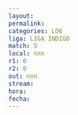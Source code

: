 ```yaml
---
layout: 
permalink: 
categories: LO6
liga: LIGA INDIGO
match: 5
local: nnn
r1: 0
r2: 0
out: nnn
stream: 
hora: 
fecha:
---
```

